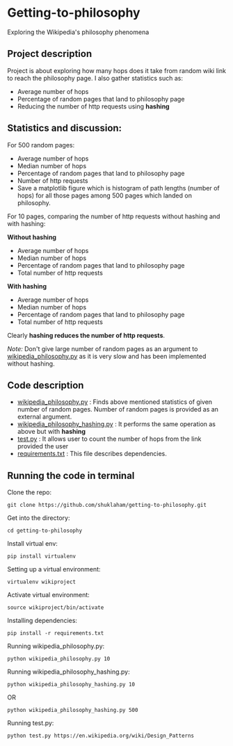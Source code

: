 # Getting-to-philosophy

Exploring the Wikipedia's philosophy phenomena 


## Project description

Project is about exploring how many hops does it take from random wiki link to reach the philosophy page. I also gather statistics such as: 

* Average number of hops 
* Percentage of random pages that land to philosophy page
* Reducing the number of http requests using **hashing**

## Statistics and discussion:

For 500 random pages:
* Average number of hops 
* Median number of hops
* Percentage of random pages that land to philosophy page
* Number of http requests
* Save a matplotlib figure which is histogram of path lengths (number of hops) for all those pages among 500 pages which landed on philosophy.

For 10 pages, comparing the number of http requests without hashing and with hashing:

**Without hashing**

* Average number of hops 
* Median number of hops
* Percentage of random pages that land to philosophy page
* Total number of http requests

**With hashing**

* Average number of hops 
* Median number of hops
* Percentage of random pages that land to philosophy page
* Total number of http requests

Clearly **hashing reduces the number of http requests**.

*Note:* Don't give large number of random pages as an argument to [wikipedia_philosophy.py](https://github.com/shuklaham/getting-to-philosophy/blob/master/wikipedia_philosophy.py) as it is very slow and has been implemented without hashing.

## Code description 

* [wikipedia_philosophy.py](https://github.com/shuklaham/getting-to-philosophy/blob/master/wikipedia_philosophy.py) : Finds above mentioned statistics of given number of random pages. Number of random pages is provided as an external argument.
* [wikipedia_philosophy_hashing.py](https://github.com/shuklaham/getting-to-philosophy/blob/master/wikipedia_philosophy_hashing.py) : It performs the same operation as above but with **hashing**
* [test.py](https://github.com/shuklaham/getting-to-philosophy/blob/master/test.py) : It allows user to count the number of hops from the link provided the user
* [requirements.txt](https://github.com/shuklaham/getting-to-philosophy/blob/master/requirements.txt) : This file describes dependencies.

## Running the code in terminal

Clone the repo:

```
git clone https://github.com/shuklaham/getting-to-philosophy.git
```

Get into the directory:

```
cd getting-to-philosophy
```

Install virtual env:

```
pip install virtualenv
```

Setting up a virtual environment:

```
virtualenv wikiproject
```

Activate virtual environment:

```
source wikiproject/bin/activate
```

Installing dependencies:

```
pip install -r requirements.txt
```

Running wikipedia_philosophy.py:

```
python wikipedia_philosophy.py 10
```

Running wikipedia_philosophy_hashing.py:

```
python wikipedia_philosophy_hashing.py 10
```

OR
```
python wikipedia_philosophy_hashing.py 500
```

Running test.py:

```
python test.py https://en.wikipedia.org/wiki/Design_Patterns
```
